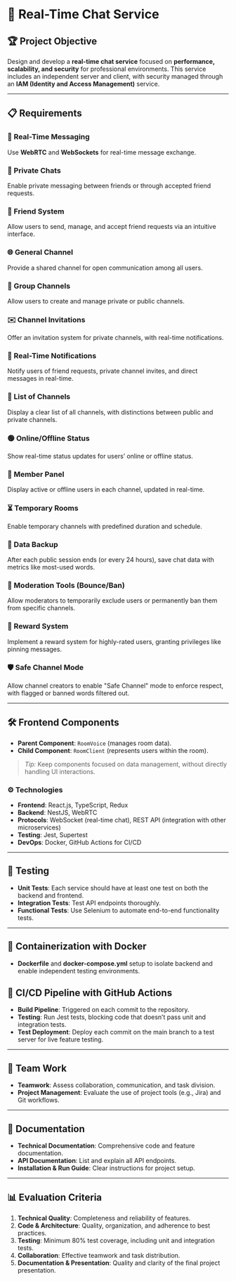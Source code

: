 # 💬 Real-Time Chat Service

## 🏆 Project Objective
Design and develop a **real-time chat service** focused on **performance, scalability, and security** for professional environments. This service includes an independent server and client, with security managed through an **IAM (Identity and Access Management)** service.

---

## 📋 Requirements

### 🔄 Real-Time Messaging
Use **WebRTC** and **WebSockets** for real-time message exchange.

### 🔐 Private Chats
Enable private messaging between friends or through accepted friend requests.

### 🤝 Friend System
Allow users to send, manage, and accept friend requests via an intuitive interface.

### 🌐 General Channel
Provide a shared channel for open communication among all users.

### 👫 Group Channels
Allow users to create and manage private or public channels.

### ✉️ Channel Invitations
Offer an invitation system for private channels, with real-time notifications.

### 🚨 Real-Time Notifications
Notify users of friend requests, private channel invites, and direct messages in real-time.

### 📃 List of Channels
Display a clear list of all channels, with distinctions between public and private channels.

### 🟢 Online/Offline Status
Show real-time status updates for users’ online or offline status.

### 👥 Member Panel
Display active or offline users in each channel, updated in real-time.

### ⏳ Temporary Rooms
Enable temporary channels with predefined duration and schedule.

### 💾 Data Backup
After each public session ends (or every 24 hours), save chat data with metrics like most-used words.

### 🚫 Moderation Tools (Bounce/Ban)
Allow moderators to temporarily exclude users or permanently ban them from specific channels.

### 🌟 Reward System
Implement a reward system for highly-rated users, granting privileges like pinning messages.

### 🛡️ Safe Channel Mode
Allow channel creators to enable "Safe Channel" mode to enforce respect, with flagged or banned words filtered out.

---

## 🛠️ Frontend Components

- **Parent Component**: `RoomVoice` (manages room data).
- **Child Component**: `RoomClient` (represents users within the room).

> *Tip:* Keep components focused on data management, without directly handling UI interactions.

### ⚙️ Technologies

- **Frontend**: React.js, TypeScript, Redux
- **Backend**: NestJS, WebRTC
- **Protocols**: WebSocket (real-time chat), REST API (integration with other microservices)
- **Testing**: Jest, Supertest
- **DevOps**: Docker, GitHub Actions for CI/CD

---

## 🧪 Testing

- **Unit Tests**: Each service should have at least one test on both the backend and frontend.
- **Integration Tests**: Test API endpoints thoroughly.
- **Functional Tests**: Use Selenium to automate end-to-end functionality tests.

---

## 🐳 Containerization with Docker

- **Dockerfile** and **docker-compose.yml** setup to isolate backend and enable independent testing environments.

## 🚀 CI/CD Pipeline with GitHub Actions

- **Build Pipeline**: Triggered on each commit to the repository.
- **Testing**: Run Jest tests, blocking code that doesn’t pass unit and integration tests.
- **Test Deployment**: Deploy each commit on the main branch to a test server for live feature testing.

---

## 👥 Team Work

- **Teamwork**: Assess collaboration, communication, and task division.
- **Project Management**: Evaluate the use of project tools (e.g., Jira) and Git workflows.

---

## 📝 Documentation

- **Technical Documentation**: Comprehensive code and feature documentation.
- **API Documentation**: List and explain all API endpoints.
- **Installation & Run Guide**: Clear instructions for project setup.

---

## 📊 Evaluation Criteria

1. **Technical Quality**: Completeness and reliability of features.
2. **Code & Architecture**: Quality, organization, and adherence to best practices.
3. **Testing**: Minimum 80% test coverage, including unit and integration tests.
4. **Collaboration**: Effective teamwork and task distribution.
5. **Documentation & Presentation**: Quality and clarity of the final project presentation.
